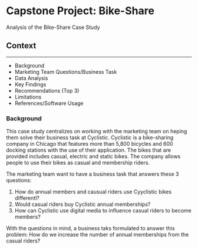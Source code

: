 # Capstone Project: Bike-Share
Analysis of the Bike-Share Case Study

## Context
____  
* Background  
* Marketing Team Questions/Business Task
* Data Analysis
* Key Findings
* Recommendations (Top 3)
* Limitations
* References/Software Usage

### Background
This case study centralizes on working with the marketing team on heping them solve their business task at Cyclistic. Cyclistic is a bike-sharing company in Chicago that features more than 5,800 bicycles and 600 docking stations with the use of their application. The bikes that are provided includes casual, electric and static bikes. The company allows people to use their bikes as casual and membership riders.

The marketing team want to have a business task that answers these 3 questions:
1. How do annual members and causual riders use Cyyclistic bikes differentl?
2. Would casual riders buy Cyclistic annual memberships?
3. How can Cyclistic use digital media to influence casual riders to become members?

With the questions in mind, a business taks formulated to answer this problem: How do we increase the number of annual memberships from the casual riders?
